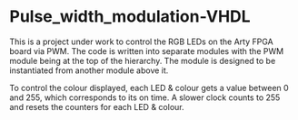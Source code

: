 # Pulse_width_modulation-VHDL
This is a project under work to control the RGB LEDs on the Arty FPGA board via PWM. The code is written into separate modules with the PWM module being at the top of the hierarchy. The module is designed to be instantiated from another module above it. 

To control the colour displayed, each LED & colour gets a value between 0 and 255, which corresponds to its on time. A slower clock counts to 255 and resets the counters for each LED & colour.
